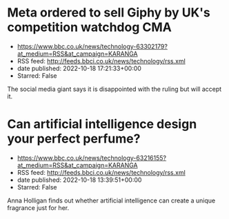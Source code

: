 # Meta ordered to sell Giphy by UK's competition watchdog CMA
 - https://www.bbc.co.uk/news/technology-63302179?at_medium=RSS&at_campaign=KARANGA
 - RSS feed: http://feeds.bbci.co.uk/news/technology/rss.xml
 - date published: 2022-10-18 17:21:33+00:00
 - Starred: False

The social media giant says it is disappointed with the ruling but will accept it.

# Can artificial intelligence design your perfect perfume?
 - https://www.bbc.co.uk/news/technology-63216155?at_medium=RSS&at_campaign=KARANGA
 - RSS feed: http://feeds.bbci.co.uk/news/technology/rss.xml
 - date published: 2022-10-18 13:39:51+00:00
 - Starred: False

Anna Holligan finds out whether artificial intelligence can create a unique fragrance just for her.
